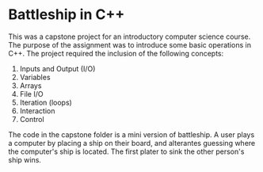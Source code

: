 # Battleship in C++

This was a capstone project for an introductory computer science course. The purpose of the assignment was to introduce some basic operations in C++. The project required the inclusion of the following concepts: 

1. Inputs and Output (I/O)
2. Variables
3. Arrays
4. File I/O
5. Iteration (loops)
6. Interaction
7. Control

The code in the capstone folder is a mini version of battleship. A user plays a computer by placing a ship on their board, and alterantes guessing where the computer's ship is located. The first plater to sink the other person's ship wins. 

